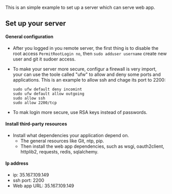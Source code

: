 This is an simple example to set up a server which can serve web app. 

## Set up your server

#### General configuration

- After you logged in you remote server, the first thing is to disable the root access `PermitRootLogin no`, then `sudo adduser username` create new user and git it sudoer access.
- To make your server more secure, configur a firewall is very import, your can use the toole called "ufw" to allow and deny some ports and applications. This is an example to allow ssh and chage its port to 2200:


	```
	sudo ufw default deny incomint
	sudo ufw default allow outgoing
	sudo allow ssh
	sudo allow 2200/tcp
	```
- To mak login more secure, use RSA keys instead of passwords.

#### Install third-party resources

- Install what dependencies your application depend on.
	- The general resources like Git, ntp, pip.
	- Then install the web app dependencies, such as wsgi, oauth2client, httplib2, requests, redis, sqlalchemy.

#### Ip address

- ip: 35.167.109.149
- ssh port: 2200
- Web app URL: 35.167.109.149
